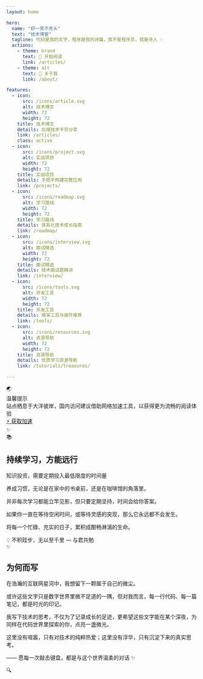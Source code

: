```yaml
---
layout: home

hero:
  name: "舒一笑不秃头"
  text: "技术博客"
  tagline: 代码是我的文字，程序是我的诗篇，我不是程序员，我是诗人 ✨
  actions:
    - theme: brand
      text: 🚀 开始阅读
      link: /articles/
    - theme: alt
      text: 📖 关于我
      link: /about/

features:
  - icon:
      src: /icons/article.svg
      alt: 技术博文
      width: 72
      height: 72
    title: 技术博文
    details: 后端技术干货分享
    link: /articles/
    class: active
  - icon:
      src: /icons/project.svg
      alt: 实战项目
      width: 72
      height: 72
    title: 实战项目
    details: 手把手构建完整应用
    link: /projects/
  - icon:
      src: /icons/roadmap.svg
      alt: 学习路线
      width: 72
      height: 72
    title: 学习路线
    details: 体系化技术成长指南
    link: /roadmap/
  - icon:
      src: /icons/interview.svg
      alt: 面试精选
      width: 72
      height: 72
    title: 面试精选
    details: 技术面试题精讲
    link: /interview/
  - icon:
      src: /icons/tools.svg
      alt: 开发工具
      width: 72
      height: 72
    title: 开发工具
    details: 效率工具与插件推荐
    link: /tools/
  - icon:
      src: /icons/resources.svg
      alt: 资源导航
      width: 72
      height: 72
    title: 资源导航
    details: 优质学习资源导航
    link: /tutorials/treasures/

---
```


<div class="access-notice">
  <div class="notice-container">
    <div class="notice-icon">🌏</div>
    <div class="notice-content">
      <div class="notice-title">温馨提示</div>
      <div class="notice-text">站点栖息于大洋彼岸，国内访问建议借助网络加速工具，以获得更为流畅的阅读体验</div>
    </div>
    <a href="https://cdn2.to2cloud.com/zh/auth/signup?referrer=SjVgBuGV" target="_blank" rel="noopener noreferrer" class="acceleration-btn">
      <span class="btn-icon">⚡</span>
      <span class="btn-text">获取加速</span>
    </a>
  </div>
</div>

<div class="section-divider">
  <div class="divider-line"></div>
  <div class="divider-icon">✨</div>
  <div class="divider-line"></div>
</div>

<div class="learning-investment-section">
  <div class="learning-card">
    <div class="card-icon">📚</div>
    <h2 class="card-title">持续学习，方能远行</h2>
    <div class="card-content">
      <p class="highlight-text">知识投资，需要定期投入最低限度的时间量</p>
      <div class="wisdom-text">
        <p>养成习惯，无论是在家中的书桌前，还是在咖啡馆的角落里。</p>
        <p>并非每次学习都能立竿见影，但只要定期坚持，时间会给你答案。</p>
        <p class="emphasis">如果你一直在等待空闲时间，或等待灵感的突现，那么它永远都不会发生。</p>
        <p class="emphasis">将每一个忙碌、充实的日子，累积成酣畅淋漓的生命。</p>
      </div>
      <div class="card-footer">
        <span class="footer-icon">💡</span>
        <span class="footer-text">不积跬步，无以至千里 — 与君共勉</span>
      </div>
    </div>
  </div>
</div>

<div class="section-divider">
  <div class="divider-line"></div>
  <div class="divider-icon">✨</div>
  <div class="divider-line"></div>
</div>

<div class="why-write-section">
  <div class="why-write-container">
    <h2 class="why-write-title">为何而写</h2>
    <div class="why-write-content">
      <p class="why-write-lead">在浩瀚的互联网星河中，我想留下一颗属于自己的微尘。</p>
      <div class="why-write-text">
        <p>或许这些文字只是数字世界里微不足道的一隅，但对我而言，每一行代码、每一篇笔记，都是时光的印记。</p>
        <p>我写下技术的思考，不仅为了记录成长的足迹，更希望这些文字能在某个深夜，为同样在代码世界里探索的你，点亮一盏微光。</p>
        <p>这里没有喧嚣，只有对技术的纯粹热爱；这里没有浮华，只有沉淀下来的真实思考。</p>
        <p class="why-write-signature">—— 愿每一次敲击键盘，都是与这个世界温柔的对话 ✨</p>
      </div>
    </div>
  </div>
</div>

<div class="section-divider">
  <div class="divider-line"></div>
  <div class="divider-icon">🔍</div>
  <div class="divider-line"></div>
</div>

<RecentPosts />
